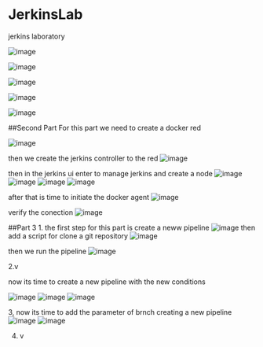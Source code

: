 # JerkinsLab
jerkins laboratory


![image](https://github.com/user-attachments/assets/4660debc-68ff-41b2-846a-ca0f6259579c)



![image](https://github.com/user-attachments/assets/9688a1aa-9886-4b88-8502-0a869a4c4742)


![image](https://github.com/user-attachments/assets/4a3da053-6c7a-43c3-91d1-d4b47fe88568)

![image](https://github.com/user-attachments/assets/aae9da70-811a-495e-9ff8-54da9d455908)

![image](https://github.com/user-attachments/assets/0d5caaa3-8688-4002-827a-62671e13ea0c)


##Second Part
For this part we need to create a docker red

![image](https://github.com/user-attachments/assets/282b416f-6591-4325-aa1d-47cf83be8cbc)


then we create the jerkins controller to the red
![image](https://github.com/user-attachments/assets/4cdb3ac8-d851-45bd-9aaa-ed349b448e6c)

then in the jerkins ui enter to manage jerkins and create a node
![image](https://github.com/user-attachments/assets/e171b677-3c3a-4012-a608-fe695a188b72)
![image](https://github.com/user-attachments/assets/6a3200c1-f4d4-41ae-a751-e5513e1ed676)
![image](https://github.com/user-attachments/assets/4b235eac-60c8-4682-a895-6157c0b57795)
![image](https://github.com/user-attachments/assets/e092b345-fa6d-4a9b-84b9-59e5f337fb1a)

after that is time to initiate the docker agent
![image](https://github.com/user-attachments/assets/c72c8dd2-e541-43ec-80ac-2989b6a3cdbb)

verify the conection
![image](https://github.com/user-attachments/assets/09962ac0-dd18-4d8f-9e48-f83381238549)




##Part 3
1.
the first step for this part is create a neww pipeline
![image](https://github.com/user-attachments/assets/1a66b3ab-06e1-43a4-80fe-a8065b60d289)
then add a script for clone a git repository
![image](https://github.com/user-attachments/assets/18c1f2f8-e661-41c6-a0b8-734f19300e7c)

then we run the pipeline
![image](https://github.com/user-attachments/assets/591d1789-0b7d-4635-87ef-9f2bdc908fdb)



2.v

now its time to create a new pipeline with the new conditions

![image](https://github.com/user-attachments/assets/1946b663-b5f2-4abf-ad03-f2b4ec5f5c91)
![image](https://github.com/user-attachments/assets/7b4b9fe9-993f-492b-80fc-d628eca9d0fb)
![image](https://github.com/user-attachments/assets/7dd22034-d51b-4e11-865f-9b3cec687891)

3,
now its time to add the parameter of brnch creating a new pipeline
![image](https://github.com/user-attachments/assets/a9eebdce-d390-4b39-9aa4-8d5563ebfec5)
![image](https://github.com/user-attachments/assets/f78456d8-e8af-4609-889e-dcaf085bcc1b)


4. v
   





















